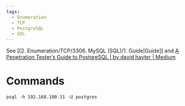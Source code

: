 ```yaml
---
tags:
  - Enumeration
  - TCP
  - PostgreSQL
  - SQL
---
```


See [[2. Enumeration/TCP/3306. MySQL (SQL)/1. Guide|Guide]] and [A Penetration Tester’s Guide to PostgreSQL | by david hayter | Medium](https://medium.com/@cryptocracker99/a-penetration-testers-guide-to-postgresql-d78954921ee9)


# Commands 

```
psql -h 192.168.100.11 -U postgres
```